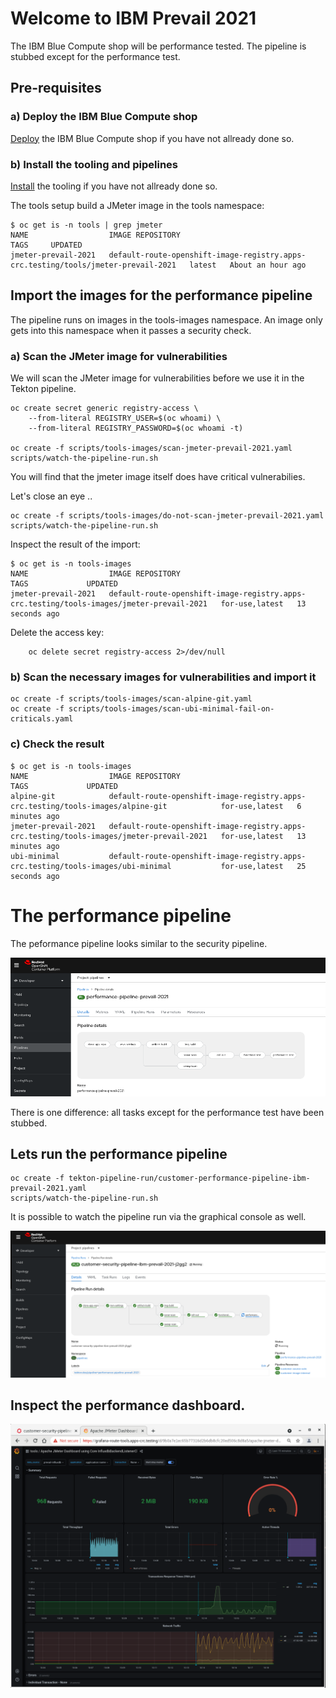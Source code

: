 # Welcome to IBM Prevail 2021

The IBM Blue Compute shop will be performance tested. The pipeline is stubbed except for the performance test.

## Pre-requisites

### a) Deploy the IBM Blue Compute shop

[Deploy](../functionality/DEPLOY-FULL-BC.MD) the IBM Blue Compute shop if you have not allready done so.

### b) Install the tooling and pipelines

[Install](../nuts-and-bolts/MINI-SETUP.MD) the tooling if you have not allready done so.

The tools setup build a JMeter image in the tools namespace:

    $ oc get is -n tools | grep jmeter
    NAME                  IMAGE REPOSITORY                                                                    TAGS     UPDATED
    jmeter-prevail-2021   default-route-openshift-image-registry.apps-crc.testing/tools/jmeter-prevail-2021   latest   About an hour ago


## Import the images for the performance pipeline

The pipeline runs on images in the tools-images namespace. An image only gets into this namespace when it passes a security check.


### a) Scan the JMeter image for vulnerabilities

We will scan the JMeter image for vulnerabilities before we use it in the Tekton pipeline. 

    oc create secret generic registry-access \
        --from-literal REGISTRY_USER=$(oc whoami) \
        --from-literal REGISTRY_PASSWORD=$(oc whoami -t)

    oc create -f scripts/tools-images/scan-jmeter-prevail-2021.yaml 
    scripts/watch-the-pipeline-run.sh

You will find that the jmeter image itself does have critical vulnerabilies. 

Let's close an eye ..

    oc create -f scripts/tools-images/do-not-scan-jmeter-prevail-2021.yaml
    scripts/watch-the-pipeline-run.sh    

Inspect the result of the import:

    $ oc get is -n tools-images
    NAME                  IMAGE REPOSITORY                                                                           TAGS             UPDATED
    jmeter-prevail-2021   default-route-openshift-image-registry.apps-crc.testing/tools-images/jmeter-prevail-2021   for-use,latest   13 seconds ago

Delete the access key:

        oc delete secret registry-access 2>/dev/null

### b) Scan the necessary images for vulnerabilities and import it

    oc create -f scripts/tools-images/scan-alpine-git.yaml
    oc create -f scripts/tools-images/scan-ubi-minimal-fail-on-criticals.yaml 


### c)  Check the result

    $ oc get is -n tools-images
    NAME                  IMAGE REPOSITORY                                                                           TAGS             UPDATED
    alpine-git            default-route-openshift-image-registry.apps-crc.testing/tools-images/alpine-git            for-use,latest   6 minutes ago
    jmeter-prevail-2021   default-route-openshift-image-registry.apps-crc.testing/tools-images/jmeter-prevail-2021   for-use,latest   13 minutes ago
    ubi-minimal           default-route-openshift-image-registry.apps-crc.testing/tools-images/ubi-minimal           for-use,latest   25 seconds ago


# The performance pipeline

The peformance pipeline looks similar to the security pipeline. 

![Fail](../../images/performance-pipeline.png?raw=true "Title")

There is one difference: all tasks except for the performance test have been stubbed.


## Lets run the performance pipeline

    oc create -f tekton-pipeline-run/customer-performance-pipeline-ibm-prevail-2021.yaml 
    scripts/watch-the-pipeline-run.sh  

It is possible to watch the pipeline run via the graphical console as well.

![Fail](../../images/performance-test-run.png?raw=true "Title")


## Inspect the performance dashboard.

![Fail](../../images/performance-test.png?raw=true "Title")